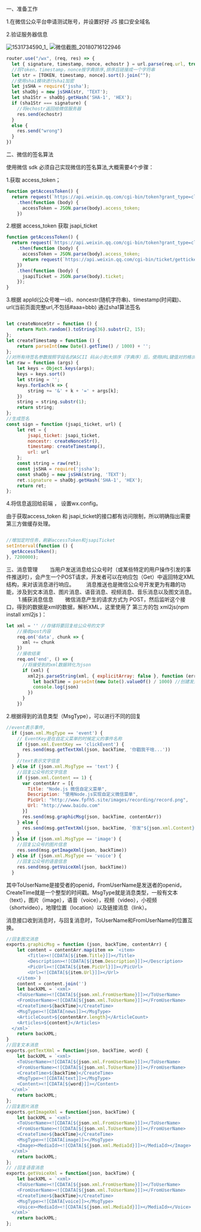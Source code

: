 一、准备工作

1.在微信公众平台申请测试账号，并设置好好 JS 接口安全域名

2.验证服务器信息

![1531734590_1_](/uploads/d5160a21522d6697f649c6e0f3ea15b0/1531734590_1_.png)
![微信截图_20180716122946](/uploads/d6810402e311f1b6d4a97e6b6956ac5d/微信截图_20180716122946.png)

```javascript
router.use("/wx", (req, res) => {
  let { signature, timestamp, nonce, echostr } = url.parse(req.url, true).query;
  //将Token，timestamp，nonce按字典排序,排序后链接成一个字符串
  let str = [TOKEN, timestamp, nonce].sort().join("");
  //使用sha1模块进行sha1加密
  let jsSHA = require('jssha');
  let shaObj = new jsSHA(str, 'TEXT');
  let sha1Str = shaObj.getHash('SHA-1', 'HEX');
  if (sha1Str === signature) {
    //将echostr返回给微信服务器
    res.send(echostr)
  }
  else {
    res.send("wrong")
  }
})
```

二、微信的签名算法

使用微信 sdk 必须自己实现微信的签名算法,大概需要4个步骤：

1.获取 access_token；
```javascript
function getAccessToken() {
  return request(`https://api.weixin.qq.com/cgi-bin/token?grant_type=client_credential&appid=${APPID}&secret=${APPSECRET}`)
    .then(function (body) {
      accessToken = JSON.parse(body).access_token;
    })
```
2.根据 access_token 获取 jsapi_ticket
```javascript
function getAccessToken() {
  return request(`https://api.weixin.qq.com/cgi-bin/token?grant_type=client_credential&appid=${APPID}&secret=${APPSECRET}`)
    .then(function (body) {
      accessToken = JSON.parse(body).access_token;
      return request(`https://api.weixin.qq.com/cgi-bin/ticket/getticket?access_token=${accessToken}&type=jsapi`);
    })
    .then(function (body) {
      jsapiTicket = JSON.parse(body).ticket;
    });
}
```

3.根据 appId(公众号唯一id)、noncestr(随机字符串)、timestamp(时间戳)、url(当前页面完整url,不包括#aaa=bbb) 通过sha1算法签名

```javascript

let createNonceStr = function () {
    return Math.random().toString(36).substr(2, 15);
};
let createTimestamp = function () {
    return parseInt(new Date().getTime() / 1000) + '';
};
//对所有待签名参数按照字段名的ASCII 码从小到大排序（字典序）后，使用URL键值对的格式（即key1 = value1 & key2=value2…）拼接成字符串string
let raw = function (args) {
    let keys = Object.keys(args);
    keys = keys.sort()
    let string = '';
    keys.forEach(k => {
        string += '&' + k + '=' + args[k];
    })
    string = string.substr(1);
    return string;
};
//生成签名
const sign = function (jsapi_ticket, url) {
    let ret = {
        jsapi_ticket: jsapi_ticket,
        noncestr: createNonceStr(),
        timestamp: createTimestamp(),
        url: url
    };
    const string = raw(ret);
    const jsSHA = require('jssha');
    const shaObj = new jsSHA(string, 'TEXT');
    ret.signature = shaObj.getHash('SHA-1', 'HEX');
    return ret;
};
```
4.将信息返回给前端 ， 设置wx.config。

由于获取access_token 和 jsapi_ticket的接口都有访问限制，所以明确指出需要第三方做缓存处理。
```javascript

//增加定时任务，刷新accessToken和jsapiTicket
setInterval(function () {
  getAccessToken();
}, 7200000);
```

三、消息管理
    当用户发送消息给公众号时（或某些特定的用户操作引发的事件推送时），会产生一个POST请求，开发者可以在响应包（Get）中返回特定XML结构，来对该消息进行响应。
    消息推送也是微信公众号开发更为有趣的功能，涉及到文本消息、图片消息、语音消息、视频消息、音乐消息以及图文消息。
    
1.捕获消息信息
    微信消息产生的请求方式为 POST，然后监听这个接口，得到的数据是xml的数据，解析XML，这里使用了 第三方的包 xml2js(npm install xml2js )：
```javascript
let xml = '' //存储将要回复给公众号的文字
    //接收post内容
    req.on('data', chunk => {
      xml += chunk
    })
    //接收结束
    req.on('end', () => {
      //将接受到的xml数据转化为json
      if (xml) {
        xml2js.parseString(xml, { explicitArray: false }, function (err, json) {
          let backTime = parseInt(new Date().valueOf() / 1000) //创建发送时间，整数
          console.log(json)
        })
      }
    })
```
2.根据得到的消息类型（MsgType），可以进行不同的回复
```javascript
//event表示事件,
  if (json.xml.MsgType == 'event') {
    // EventKey是在自定义菜单的时候定义的事件名称
    if (json.xml.EventKey == 'clickEvent') {
      res.send(msg.getTextXml(json, backTime, '你戳我干啥...'))
    }
    //text表示文字信息
  } else if (json.xml.MsgType == 'text') {
    //回复公众号的文字信息
    if (json.xml.Content == 1) {
      var contentArr = [{
        Title: "Node.js 微信自定义菜单",
        Description: "使用Node.js实现自定义微信菜单",
        PicUrl: "http://www.fpfh5.site/images/recording/record.png",
        Url: "http://www.baidu.com"
      }]
      res.send(msg.graphicMsg(json, backTime, contentArr))
    } else {
      res.send(msg.getTextXml(json, backTime, `你发"${json.xml.Content}"过来干啥？`))
    }
  } else if (json.xml.MsgType == 'image') {
    //回复公众号的图片信息
    res.send(msg.getImageXml(json, backTime))
  } else if (json.xml.MsgType == 'voice') {
    //回复公众号的语音信息
    res.send(msg.getVoiceXml(json, backTime))
  }
```
其中ToUserName是接受者的openid，FromUserName是发送者的openid，CreateTime就是一个整型的时间戳。MsgType就是消息类型，一般有文本（text），图片（image），语音（voice），视频（video），小视频（shortvideo），地理位置（location）以及链接消息（link）。

消息接口收到消息时，与回复消息时，ToUserName和FromUserName的位置互换。
    
```javascript
//回复图文消息
exports.graphicMsg = function (json, backTime, contentArr) {
    let content = contentArr.map(item => `<item>
        <Title><![CDATA[${item.Title}]]></Title>
        <Description><![CDATA[${item.Description}]]></Description>
        <PicUrl><![CDATA[${item.PicUrl}]]></PicUrl>
        <Url><![CDATA[${item.Url}]]></Url>
    </item>`)
    content = content.join('')
    let backXML = `<xml>
    <ToUserName><![CDATA[${json.xml.FromUserName}]]></ToUserName>
    <FromUserName><![CDATA[${json.xml.ToUserName}]]></FromUserName>
    <CreateTime>${backTime}</CreateTime>
    <MsgType><![CDATA[news]]></MsgType>
    <ArticleCount>${contentArr.length}</ArticleCount>
    <Articles>${content}</Articles>
  </xml>`
    return backXML;
}
//回复文本消息
exports.getTextXml = function(json, backTime, word) {
    let backXML = `<xml>
    <ToUserName><![CDATA[${json.xml.FromUserName}]]></ToUserName>
    <FromUserName><![CDATA[${json.xml.ToUserName}]]></FromUserName>
    <CreateTime>${backTime}</CreateTime>
    <MsgType><![CDATA[text]]></MsgType>
    <Content><![CDATA[${word}]]></Content>
  </xml>`
    return backXML;
};
//回复图片消息
exports.getImageXml = function(json, backTime) {
    let backXML = `<xml>
    <ToUserName><![CDATA[${json.xml.FromUserName}]]></ToUserName>
    <FromUserName><![CDATA[${json.xml.ToUserName}]]></FromUserName>
    <CreateTime>${backTime}</CreateTime>
    <MsgType><![CDATA[image]]></MsgType>
    <Image><MediaId><![CDATA[${json.xml.MediaId}]]></MediaId></Image>
  </xml>`
    return backXML;
};
// /回复语音消息
exports.getVoiceXml = function(json, backTime) {
    let backXML = `<xml>
    <ToUserName><![CDATA[${json.xml.FromUserName}]]></ToUserName>
    <FromUserName><![CDATA[${json.xml.ToUserName}]]></FromUserName>
    <CreateTime>${backTime}</CreateTime>
    <MsgType><![CDATA[voice]]></MsgType>
    <Voice><MediaId><![CDATA[${json.xml.MediaId}]]></MediaId></Voice>
  </xml>`
    return backXML;
};
```
